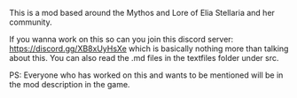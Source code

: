 This is a mod based around the Mythos and Lore of Elia Stellaria and her community.

If you wanna work on this so can you join this discord server: https://discord.gg/XB8xUyHsXe which is basically nothing more than talking about this. You can also read the .md files in the textfiles folder under src.

PS: Everyone who has worked on this and wants to be mentioned will be in the mod description in the game.